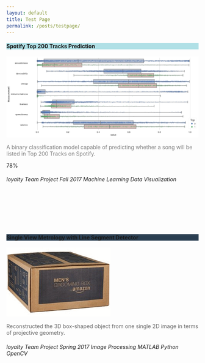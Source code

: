 ```yaml
---
layout: default
title: Test Page
permalink: /posts/testpage/
---
```


<div class="row">
  <div class="mb-4 col-md-6">
    <div class="card" style="height: 30rem;">
      <h4 class="card-header" style="background-color:powderblue;">Spotify Top 200 Tracks Prediction</h4>
      <div class="card-body">
        <img class="card-img-top" src="/figure/demo.png">
        <p class="card-text text-left" style="color:gray;">A binary classification model capable of predicting whether a song will be listed in Top 200 Tracks on Spotify.</p>
        <div class="progress">
          <div class="progress-bar progress-bar-striped progress-bar-animated bg-secondary" style="width:78%">78%</div>
        </div>
      </div>
      <div class="card-footer">
        <h6>
          <i class="material-icons md-16">loyalty</i>
          <span class="badge badge-dark">Team Project</span>
          <span class="badge badge-info">Fall 2017</span>
          <span class="badge badge-secondary">Machine Learning</span>
          <span class="badge badge-secondary">Data Visualization</span>
        </h6>
      </div>
    </div>
  </div>  

  <div class="mb-4 col-md-6">
    <div class="card" style="height: 30rem;">
      <h4 class="card-header" style="background-color:#2a3e51;">Single View Metrology with Line Segment Detector</h4>
      <div class="card-body">
        <div class="container" style="width: 80%;">
          <img class="card-img-top" src="/figure/Project_SingleViewMetrology.gif">
        </div>
        <p class="card-text text-left" style="color:#666666;">Reconstructed the 3D box-shaped object from one single 2D image in terms of projective geometry.</p>
      </div>
      <div class="card-footer">
        <h6>
          <i class="material-icons md-16">loyalty</i>
          <span class="badge badge-dark">Team Project</span>
          <span class="badge badge-info">Spring 2017</span>
          <span class="badge badge-secondary">Image Processing</span>
          <span class="badge badge-success">MATLAB</span>
          <span class="badge badge-success">Python</span>
          <span class="badge badge-primary">OpenCV</span>
        </h6>
      </div>
    </div>
  </div>
  
</div>
